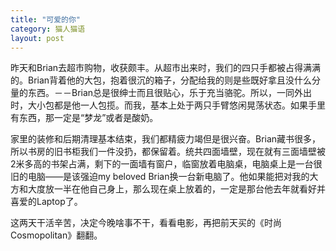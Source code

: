 ```yaml
---
title: "可爱的你"
category: 猫人猫语
layout: post
---
```

昨天和Brian去超市购物，收获颇丰。从超市出来时，我们的四只手都被占得满满的。Brian背着他的大包，抱着很沉的箱子，分配给我的则是些既好拿且没什么分量的东西。－－Brian总是很绅士而且很贴心，乐于充当骆驼。所以，一同外出时，大小包都是他一人包揽。而我，基本上处于两只手臂悠闲晃荡状态。如果手里有东西，那一定是“梦龙”或者是酸奶。



家里的装修和后期清理基本结束，我们都精疲力竭但是很兴奋。Brian藏书很多，所以书房的旧书柜我们一件没扔，都保留着。统共四面墙壁，现在就有三面墙壁被2米多高的书架占满，剩下的一面墙有窗户，临窗放着电脑桌，电脑桌上是一台很旧的电脑——是该强迫my beloved Brian换一台新电脑了。他如果能把对我的大方和大度放一半在他自己身上，那么现在桌上放着的，一定是那台他去年就看好并喜爱的Laptop了。 

这两天干活辛苦，决定今晚啥事不干，看看电影，再把前天买的《时尚Cosmopolitan》翻翻。

